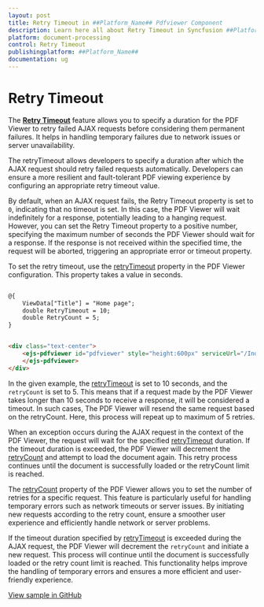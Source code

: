 ```yaml
---
layout: post
title: Retry Timeout in ##Platform_Name## Pdfviewer Component
description: Learn here all about Retry Timeout in Syncfusion ##Platform_Name## Pdfviewer component of Syncfusion Essential JS 2 and more.
platform: document-processing
control: Retry Timeout
publishingplatform: ##Platform_Name##
documentation: ug
---
```


# Retry Timeout

The **[Retry Timeout](https://help.syncfusion.com/cr/aspnetcore-js2/syncfusion.ej2.pdfviewer.pdfviewer.html?_ga=2.144520115.723518961.1687236178-1796867613.1686804317)** feature allows you to specify a duration for the PDF Viewer to retry failed AJAX requests before considering them permanent failures. It helps in handling temporary failures due to network issues or server unavailability.

The retryTimeout allows developers to specify a duration after which the AJAX request should retry failed requests automatically. Developers can ensure a more resilient and fault-tolerant PDF viewing experience by configuring an appropriate retry timeout value.

By default, when an AJAX request fails, the Retry Timeout property is set to `0`, indicating that no timeout is set. In this case, the PDF Viewer will wait indefinitely for a response, potentially leading to a hanging request. However, you can set the Retry Timeout property to a positive number, specifying the maximum number of seconds the PDF Viewer should wait for a response. If the response is not received within the specified time, the request will be aborted, triggering an appropriate error or timeout property.

To set the retry timeout, use the [retryTimeout](https://help.syncfusion.com/cr/aspnetmvc-js2/syncfusion.ej2.pdfviewer.pdfviewer.html#Syncfusion_EJ2_PdfViewer_PdfViewer_RetryTimeout) property in the PDF Viewer configuration. This property takes a value in seconds.

```html

@{
    ViewData["Title"] = "Home page";
    double RetryTimeout = 10;
    double RetryCount = 5;
}


<div class="text-center">
    <ejs-pdfviewer id="pdfviewer" style="height:600px" serviceUrl="/Index" retryTimeout="@RetryTimeout" retryCount="@RetryCount" documentPath="Data/PDF_Succinctly.pdf">
    </ejs-pdfviewer>
</div>

```

In the given example, the [retryTimeout](https://help.syncfusion.com/cr/aspnetmvc-js2/syncfusion.ej2.pdfviewer.pdfviewer.html#Syncfusion_EJ2_PdfViewer_PdfViewer_RetryTimeout) is set to 10 seconds, and the `retryCount` is set to 5. This means that if a request made by the PDF Viewer takes longer than 10 seconds to receive a response, it will be considered a timeout. In such cases, The PDF Viewer will resend the same request based on the retryCount. Here, this process will repeat up to maximum of 5 retries.

When an exception occurs during the AJAX request in the context of the PDF Viewer, the request will wait for the specified [retryTimeout](https://help.syncfusion.com/cr/aspnetmvc-js2/syncfusion.ej2.pdfviewer.pdfviewer.html#Syncfusion_EJ2_PdfViewer_PdfViewer_RetryTimeout) duration. If the timeout duration is exceeded, the PDF Viewer will decrement the [retryCount](https://help.syncfusion.com/cr/aspnetmvc-js2/syncfusion.ej2.pdfviewer.pdfviewer.html#Syncfusion_EJ2_PdfViewer_PdfViewer_RetryCount) and attempt to load the document again. This retry process continues until the document is successfully loaded or the retryCount limit is reached.

The [retryCount](https://help.syncfusion.com/cr/aspnetcore-js2/syncfusion.ej2.pdfviewer.pdfviewer.html?_ga=2.144520115.723518961.1687236178-1796867613.1686804317#:~:text=value%20is%20false-,RetryCount,-Specifies%20the%20retry) property of the PDF Viewer allows you to set the number of retries for a specific request. This feature is particularly useful for handling temporary errors such as network timeouts or server issues. By initiating new requests according to the retry count, ensure a smoother user experience and efficiently handle network or server problems.

If the timeout duration specified by [retryTimeout](https://help.syncfusion.com/cr/aspnetmvc-js2/syncfusion.ej2.pdfviewer.pdfviewer.html#Syncfusion_EJ2_PdfViewer_PdfViewer_RetryTimeout) is exceeded during the AJAX request, the PDF Viewer will decrement the `retryCount` and initiate a new request. This process will continue until the document is successfully loaded or the retry count limit is reached. This functionality helps improve the handling of temporary errors and ensures a more efficient and user-friendly experience.

[View sample in GitHub](https://github.com/SyncfusionExamples/asp-core-pdf-viewer-examples/tree/master/How%20to/RetryTimeout)